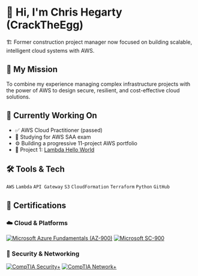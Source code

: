 # 👋 Hi, I'm Chris Hegarty (CrackTheEgg)

🏗️ Former construction project manager now focused on building scalable, intelligent cloud systems with AWS.

## 🧭 My Mission
To combine my experience managing complex infrastructure projects with the power of AWS to design secure, resilient, and cost-effective cloud solutions.

## 🌱 Currently Working On
- ✅ AWS Cloud Practitioner (passed)
- 🧠 Studying for AWS SAA exam
- ⚙️ Building a progressive 11-project AWS portfolio
- 🚀 Project 1: [Lambda Hello World](https://github.com/CrackTheEgg/aws-lambda-hello-world)

## 🛠 Tools & Tech
`AWS` `Lambda` `API Gateway` `S3` `CloudFormation` `Terraform` `Python` `GitHub`

## 📜 Certifications

### ☁️ Cloud & Platforms
[![Microsoft Azure Fundamentals (AZ-900)](https://images.credly.com/size/110x110/images/f4e4ec1e-f143-4e63-9c37-4eade5c542d0/image.png)](https://www.credly.com/badges/YOUR-AZ900-BADGE-ID-HERE)
[![Microsoft SC-900](https://images.credly.com/size/110x110/images/ca7c267d-d5bc-494e-a046-044f4f6f9e91/image.png)](https://www.credly.com/badges/415f6148-f8a6-4863-830d-c9e369ac77a1/public_url)

### 🔐 Security & Networking
[![CompTIA Security+](https://images.credly.com/size/110x110/images/7474fd19-1b0f-45c8-b2a7-ebf3fda137a3/image.png)](https://www.credly.com/badges/2c03d748-3465-4c32-b190-2c4458a5fdc0/public_url)
[![CompTIA Network+](https://images.credly.com/size/110x110/images/df48dab2-4f1d-4a63-90e0-eb92bba76f4e/image.png)](https://www.credly.com/badges/dace6b68-35b4-44ae-b37d-7707d9f89742/public_url)
